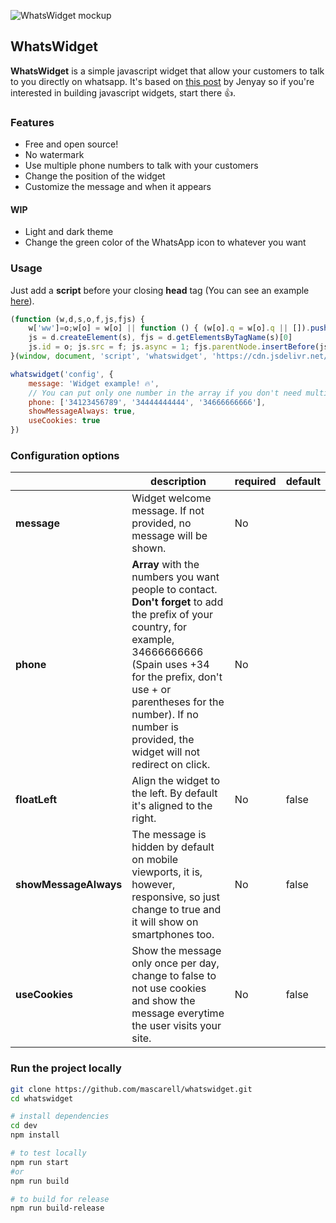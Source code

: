 ![WhatsWidget mockup](assets/mockup.jpg)

## WhatsWidget

**WhatsWidget** is a simple javascript widget that allow your customers to talk to you directly on whatsapp. It's based on [this post](https://blog.jenyay.com/building-javascript-widget/) by Jenyay so if you're interested in building javascript widgets, start there 👍.


### Features

* Free and open source!
* No watermark
* Use multiple phone numbers to talk with your customers
* Change the position of the widget
* Customize the message and when it appears

#### WIP

* Light and dark theme
* Change the green color of the WhatsApp icon to whatever you want

### Usage

Just add a **script** before your closing **head** tag (You can see an example [here](https://codepen.io/mascarell/pen/yLOXWOW)).

```javascript
(function (w,d,s,o,f,js,fjs) {
    w['ww']=o;w[o] = w[o] || function () { (w[o].q = w[o].q || []).push(arguments) }
    js = d.createElement(s), fjs = d.getElementsByTagName(s)[0]
    js.id = o; js.src = f; js.async = 1; fjs.parentNode.insertBefore(js, fjs)
}(window, document, 'script', 'whatswidget', 'https://cdn.jsdelivr.net/gh/mascarell/whatswidget@latest/widget.js'))

whatswidget('config', {
    message: 'Widget example! 🔥',
	// You can put only one number in the array if you don't need multiple phones support
    phone: ['34123456789', '34444444444', '34666666666'],
    showMessageAlways: true,
    useCookies: true
})
```

### Configuration options

|                       | **description**                                                                                                                                          | **required** | **default** |
|-----------------------|----------------------------------------------------------------------------------------------------------------------------------------------------------|--------------|-------------|
| **message**           | Widget welcome message. If not provided, no message will be shown.                                                                                                                                          | No           |             |
| **phone**             | **Array** with the numbers you want people to contact. **Don't forget** to add the prefix of your country, for example, 34666666666 (Spain uses +34 for the prefix, don't use + or parentheses for the number). If no number is provided, the widget will not redirect on click. | No           |             |
| **floatLeft**         | Align the widget to the left. By default it's aligned to the right.                                                                                                                           | No           | false       |
| **showMessageAlways** | The message is hidden by default on mobile viewports, it is, however, responsive, so just change to true and it will show on smartphones too.            | No           | false       |
| **useCookies**        | Show the message only once per day, change to false to not use cookies and show the message everytime the user visits your site.                         | No           | false        |

### Run the project locally

```bash
git clone https://github.com/mascarell/whatswidget.git
cd whatswidget

# install dependencies
cd dev
npm install

# to test locally
npm run start
#or
npm run build

# to build for release
npm run build-release
```